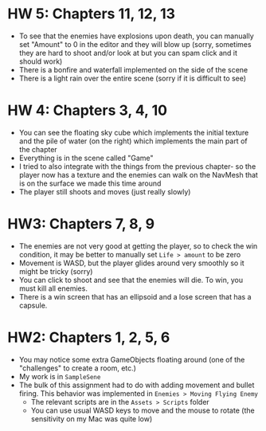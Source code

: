 # HW 5: Chapters 11, 12, 13
- To see that the enemies have explosions upon death, you can manually set "Amount" to 0 in the editor and they will blow up (sorry, sometimes they are hard to shoot and/or look at but you can spam click and it should work)
- There is a bonfire and waterfall implemented on the side of the scene
- There is a light rain over the entire scene (sorry if it is difficult to see)

# HW 4: Chapters 3, 4, 10
- You can see the floating sky cube which implements the initial texture and the pile of water (on the right) which implements the main part of the chapter
- Everything is in the scene called "Game"
- I tried to also integrate with the things from the previous chapter- so the player now has a texture and the enemies can walk on the NavMesh that is on the surface we made this time around
- The player still shoots and moves (just really slowly)

# HW3: Chapters 7, 8, 9
- The enemies are not very good at getting the player, so to check the win condition, it may be better to manually set ```Life > amount``` to be zero
- Movement is WASD, but the player glides around very smoothly so it might be tricky (sorry)
- You can click to shoot and see that the enemies will die. To win, you must kill all enemies.
- There is a win screen that has an ellipsoid and a lose screen that has a capsule.

# HW2: Chapters 1, 2, 5, 6
- You may notice some extra GameObjects floating around (one of the "challenges" to create a room, etc.)
- My work is in `SampleSene`
- The bulk of this assignment had to do with adding movement and bullet firing. This behavior was implemented in `Enemies > Moving Flying Enemy`
    - The relevant scripts are in the `Assets > Scripts` folder
    - You can use usual WASD keys to move and the mouse to rotate (the sensitivity on my Mac was quite low)
